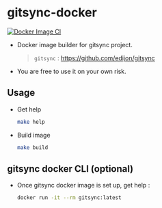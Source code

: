 # gitsync-docker

[![Docker Image CI](https://github.com/edijon/gitsync-docker/actions/workflows/docker-image.yml/badge.svg)](https://github.com/edijon/gitsync-docker/actions/workflows/docker-image.yml)

* Docker image builder for gitsync project.
    > `gitsync` : https://github.com/edijon/gitsync
* You are free to use it on your own risk.

## Usage

* Get help
    ```bash
    make help
    ```
* Build image
    ```bash
    make build
    ```

## gitsync docker CLI (optional)

* Once gitsync docker image is set up, get help :
    ```bash
    docker run -it --rm gitsync:latest
    ```